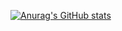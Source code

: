 [![Anurag's GitHub stats](https://github-readme-stats.vercel.app/api?username=anirudhkaushik2003&count_private=true&show_icons=true&theme=tokyonight&text_color=3d8888)](https://github.com/anuraghazra/github-readme-stats)

<!--
**anirudhkaushik2003/anirudhkaushik2003** is a ✨ _special_ ✨ repository because its `README.md` (this file) appears on your GitHub profile.

Here are some ideas to get you started:

- 🔭 I’m currently working on ...
- 🌱 I’m currently learning ...
- 👯 I’m looking to collaborate on ...
- 🤔 I’m looking for help with ...
- 💬 Ask me about ...
- 📫 How to reach me: ...
- 😄 Pronouns: ...
- ⚡ Fun fact: ...
-->
